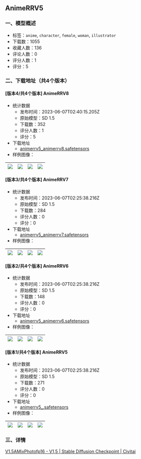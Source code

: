## AnimeRRV5
### 一、模型概述

- 标签：`anime`, `character`, `female`, `woman`, `illustrator`
- 下载数：1055
- 收藏人数：136
- 评论人数：0
- 评分人数：1
- 评分：5

### 二、下载地址（共4个版本）

#### [版本4/共4个版本] AnimeRRV8

- 统计数据
  - 发布时间：2023-06-07T02:40:15.205Z
  - 原始模型：SD 1.5
  - 下载数：352
  - 评分人数：1
  - 评分：5
- 下载地址
  - [animerrv5_animerrv8.safetensors](https://civitai.com/api/download/models/90772)
- 样例图像：

| <img src="https://image.civitai.com/xG1nkqKTMzGDvpLrqFT7WA/2a0d5f39-ab39-4a33-afa8-410dfd5b0fca/width=450/1056642.jpeg" /> | <img src="https://image.civitai.com/xG1nkqKTMzGDvpLrqFT7WA/9f9f14da-9463-4f4d-b891-10464287ef8f/width=450/1056804.jpeg" /> | <img src="https://image.civitai.com/xG1nkqKTMzGDvpLrqFT7WA/9b90ed9c-68a6-49c5-9524-5d77ea4f0bee/width=450/1056648.jpeg" /> | <img src="https://image.civitai.com/xG1nkqKTMzGDvpLrqFT7WA/859ce014-95c3-4d1d-aeed-201877869a2f/width=450/1056660.jpeg" /> |
| ---- | ---- | ---- | ---- |

#### [版本3/共4个版本] AnimeRRV7

- 统计数据
  - 发布时间：2023-06-07T02:25:38.216Z
  - 原始模型：SD 1.5
  - 下载数：284
  - 评分人数：0
  - 评分：0
- 下载地址
  - [animerrv5_animerrv7.safetensors](https://civitai.com/api/download/models/81115)
- 样例图像：

| <img src="https://image.civitai.com/xG1nkqKTMzGDvpLrqFT7WA/03b31388-24c6-4f89-8a01-c32a6298efc3/width=450/911236.jpeg" /> | <img src="https://image.civitai.com/xG1nkqKTMzGDvpLrqFT7WA/9a23c6d1-f29a-4342-b3da-e478126f1fad/width=450/911238.jpeg" /> | <img src="https://image.civitai.com/xG1nkqKTMzGDvpLrqFT7WA/6e2ebcd4-8747-47ca-820e-eac62856d1fe/width=450/911247.jpeg" /> | <img src="https://image.civitai.com/xG1nkqKTMzGDvpLrqFT7WA/801a1da6-2f49-4c3d-acd2-356f5f565c0f/width=450/911253.jpeg" /> |
| ---- | ---- | ---- | ---- |

#### [版本2/共4个版本] AnimeRRV6

- 统计数据
  - 发布时间：2023-06-07T02:25:38.216Z
  - 原始模型：SD 1.5
  - 下载数：148
  - 评分人数：0
  - 评分：0
- 下载地址
  - [animerrv5_animerrv6.safetensors](https://civitai.com/api/download/models/80097)
- 样例图像：

| <img src="https://image.civitai.com/xG1nkqKTMzGDvpLrqFT7WA/f7001aa0-aa29-4ca9-81f9-acf31044963c/width=450/899074.jpeg" /> | <img src="https://image.civitai.com/xG1nkqKTMzGDvpLrqFT7WA/c427f8a0-b22b-4a9a-9e22-dbb2ac0020ff/width=450/899076.jpeg" /> | <img src="https://image.civitai.com/xG1nkqKTMzGDvpLrqFT7WA/a698765c-61c8-4181-96a0-32393f6b339c/width=450/899077.jpeg" /> | <img src="https://image.civitai.com/xG1nkqKTMzGDvpLrqFT7WA/f717b94b-4034-43d5-aca7-d315059be922/width=450/899094.jpeg" /> |
| ---- | ---- | ---- | ---- |

#### [版本1/共4个版本] AnimeRRV5

- 统计数据
  - 发布时间：2023-06-07T02:25:38.216Z
  - 原始模型：SD 1.5
  - 下载数：271
  - 评分人数：0
  - 评分：0
- 下载地址
  - [animerrv5_.safetensors](https://civitai.com/api/download/models/63529)
- 样例图像：

| <img src="https://image.civitai.com/xG1nkqKTMzGDvpLrqFT7WA/29ddb1f2-189e-4474-ad3b-c13d7317d0fb/width=450/701371.jpeg" /> | <img src="https://image.civitai.com/xG1nkqKTMzGDvpLrqFT7WA/e6796751-e974-42c2-85a5-a3232d222012/width=450/701373.jpeg" /> | <img src="https://image.civitai.com/xG1nkqKTMzGDvpLrqFT7WA/0a2f4059-a934-4c6b-8b25-64006e5d20ff/width=450/701375.jpeg" /> | <img src="https://image.civitai.com/xG1nkqKTMzGDvpLrqFT7WA/7a834111-9763-4987-b7b0-c3167f29beaa/width=450/701376.jpeg" /> |
| ---- | ---- | ---- | ---- |


### 三、详情
<p><a target="_blank" rel="ugc" href="https://civitai.com/models/45569/v15amixphotofp16">V1.5AMixPhotofp16 - V1,5 | Stable Diffusion Checkpoint | Civitai</a></p>